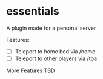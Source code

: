 # essentials
A plugin made for a personal server

Features:
- [ ] Teleport to home bed via /home
- [ ] Teleport to other players via /tpa

More Features TBD
